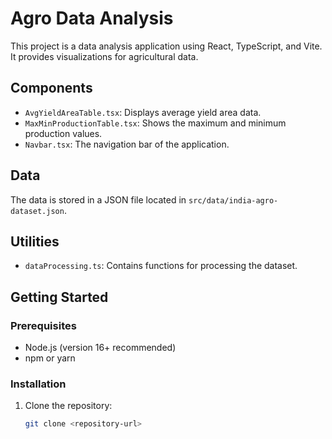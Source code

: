 # Agro Data Analysis

This project is a data analysis application using React, TypeScript, and Vite. It provides visualizations for agricultural data.

## Components
- `AvgYieldAreaTable.tsx`: Displays average yield area data.
- `MaxMinProductionTable.tsx`: Shows the maximum and minimum production values.
- `Navbar.tsx`: The navigation bar of the application.

## Data
The data is stored in a JSON file located in `src/data/india-agro-dataset.json`.

## Utilities
- `dataProcessing.ts`: Contains functions for processing the dataset.

## Getting Started

### Prerequisites
- Node.js (version 16+ recommended)
- npm or yarn

### Installation
1. Clone the repository:
   ```sh
   git clone <repository-url>
